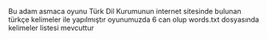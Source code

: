 Bu adam asmaca oyunu Türk Dil Kurumunun internet sitesinde bulunan türkçe kelimeler ile yapılmıştır oyunumuzda 6 can olup words.txt dosyasında kelimeler listesi mevcuttur